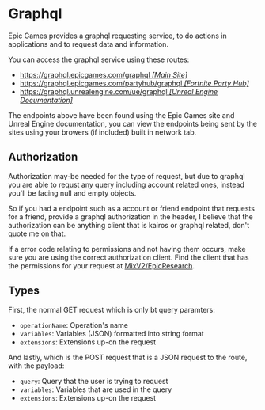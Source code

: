 # Graphql

Epic Games provides a graphql requesting service, to do actions in applications and to request data and information.

You can access the graphql service using these routes:

- [https://graphql.epicgames.com/graphql *[Main Site]*](https://graphql.epicgames.com/graphql)
- [https://graphql.epicgames.com/partyhub/graphql *[Fortnite Party Hub]*](https://graphql.epicgames.com/partyhub/graphql)
- [https://graphql.unrealengine.com/ue/graphql *[Unreal Engine Documentation]*](https://graphql.unrealengine.com/ue/graphql)

The endpoints above have been found using the Epic Games site and Unreal Engine documentation, you can view the endpoints being sent by the sites using your browers (if included) built in network tab.

## Authorization
Authorization may-be needed for the type of request, but due to graphql you are able to requst any query including account related ones, instead you'll be facing null and empty objects.

So if you had a endpoint such as a account or friend endpoint that requests for a friend, provide a graphql authorization in the header, I believe that the authorization can be anything client that is kairos or graphql related, don't quote me on that.

If a error code relating to permissions and not having them occurs, make sure you are using the correct authorization client. Find the client that has the permissions for your request at [MixV2/EpicResearch](https://github.com/MixV2/EpicResearch/blob/master/docs/auth/auth_clients.md).

## Types
First, the normal GET request which is only bt query paramters:

- `operationName`: Operation's name
- `variables`: Variables (JSON) formatted into string format
- `extensions`: Extensions up-on the request

And lastly, which is the POST request that is a JSON request to the route, with the payload:

- `query`: Query that the user is trying to request
- `variables`: Variables that are used in the query
- `extensions`: Extensions up-on the request
